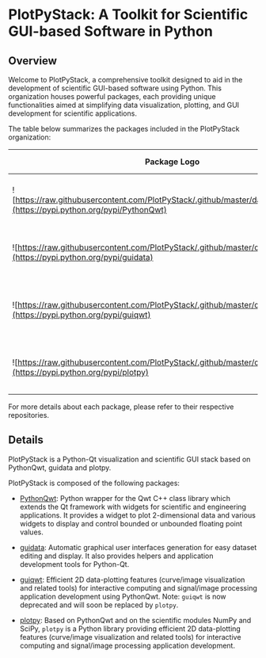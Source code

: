 # PlotPyStack: A Toolkit for Scientific GUI-based Software in Python

## Overview

Welcome to PlotPyStack, a comprehensive toolkit designed to aid in the development of scientific GUI-based software using Python. This organization houses powerful packages, each providing unique functionalities aimed at simplifying data visualization, plotting, and GUI development for scientific applications.

The table below summarizes the packages included in the PlotPyStack organization:

| Package Logo | Package Name  | Short Description                                                |
|--------------|--------------|------------------------------------------------------------------|
| ![https://raw.githubusercontent.com/PlotPyStack/.github/master/data/PythonQwt.png](https://pypi.python.org/pypi/PythonQwt) | PythonQwt    | A set of Python bindings for the Qwt C++ class library.          |
| ![https://raw.githubusercontent.com/PlotPyStack/.github/master/data/guidata.png](https://pypi.python.org/pypi/guidata) | guidata      | A Python library for easy dataset manipulation and display.      |
| ![https://raw.githubusercontent.com/PlotPyStack/.github/master/data/guiqwt.png](https://pypi.python.org/pypi/guiqwt) | guiqwt       | An efficient 2D data-plotting library based on PythonQwt.        |
| ![https://raw.githubusercontent.com/PlotPyStack/.github/master/data/plotpy.png](https://pypi.python.org/pypi/plotpy) | plotpy       | A high-level interface for creating a variety of plot types.     |

For more details about each package, please refer to their respective repositories.

## Details

PlotPyStack is a Python-Qt visualization and scientific GUI stack based on PythonQwt, guidata and plotpy.

PlotPyStack is composed of the following packages:

* [PythonQwt](https://pypi.python.org/pypi/PythonQwt): Python wrapper for the Qwt C++ class library which extends the Qt framework with widgets for scientific and engineering applications. It provides a widget to plot 2-dimensional data and various widgets to display and control bounded or unbounded floating point values.

* [guidata](https://pypi.python.org/pypi/guidata): Automatic graphical user interfaces generation for easy dataset editing and display. It also provides helpers and application development tools for Python-Qt.

* [guiqwt](https://pypi.python.org/pypi/guiqwt): Efficient 2D data-plotting features (curve/image visualization and related tools) for interactive computing and signal/image processing application development using PythonQwt. Note: ``guiqwt`` is now deprecated and will soon be replaced by ``plotpy``.

* [plotpy](https://pypi.python.org/pypi/plotpy): Based on PythonQwt and on the scientific modules NumPy and SciPy, ``plotpy`` is a Python library providing efficient 2D data-plotting features (curve/image visualization and related tools) for interactive computing and signal/image processing application development.
